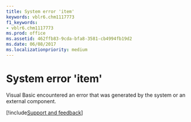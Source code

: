 ```yaml
---
title: System error 'item'
keywords: vblr6.chm1117773
f1_keywords:
- vblr6.chm1117773
ms.prod: office
ms.assetid: 462ffb83-9cda-bfa8-3581-cb4994fb19d2
ms.date: 06/08/2017
ms.localizationpriority: medium
---
```



# System error 'item'

Visual Basic encountered an error that was generated by the system or an external component.

[!include[Support and feedback](~/includes/feedback-boilerplate.md)]
